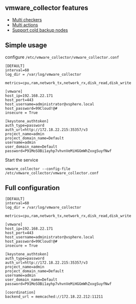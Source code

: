## vmware_collector features

* [Multi checkers](#checkers)
* [Multi actions](#actions)
* [Support cold backup nodes](#cold-backup-nodes)

## Simple usage

configure `/etc/vmware_collector/vmware_collector.conf`

    [DEFAULT]
    interval=60
    log_dir = /var/log/vmware_collector

    metrics=cpu,ram,network_tx,network_rx,disk_read,disk_write

    [vmware]
    host_ip=192.168.22.171
    host_port=443
    host_username=administrator@vsphere.local
    host_password=99Cloud!@#
    insecure = True

    [keystone_authtoken]
    auth_type=password
    auth_url=http://172.18.22.215:35357/v3
    project_name=admin
    project_domain_name=Default
    username=admin
    user_domain_name=Default
    password=P91MoSOBi1ayhp7vhvnVeMiHGGmWhZxxgSuyfNwf

Start the service

    vmware_collector --config-file /etc/vmware_collector/vmware_collector.conf

## Full configuration

    [DEFAULT]
    interval=60
    log_dir = /var/log/vmware_collector

    metrics=cpu,ram,network_tx,network_rx,disk_read,disk_write

    [vmware]
    host_ip=192.168.22.171
    host_port=443
    host_username=administrator@vsphere.local
    host_password=99Cloud!@#
    insecure = True

    [keystone_authtoken]
    auth_type=password
    auth_url=http://172.18.22.215:35357/v3
    project_name=admin
    project_domain_name=Default
    username=admin
    user_domain_name=Default
    password=P91MoSOBi1ayhp7vhvnVeMiHGGmWhZxxgSuyfNwf

    [coordination]
    backend_url = memcached://172.18.22.212:11211
